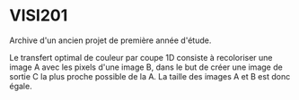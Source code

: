 # VISI201

Archive d'un ancien projet de première année d'étude.

Le transfert optimal de couleur par coupe 1D consiste à recoloriser une image A avec les pixels d'une image B,
dans le but de créer une image de sortie C la plus proche possible de la A.
La taille des images A et B est donc égale.
